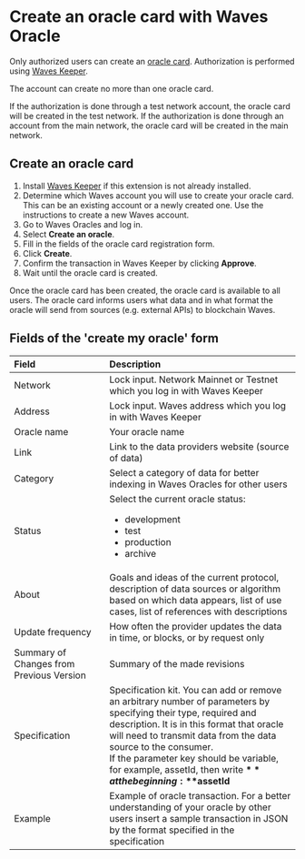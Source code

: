 # Create an oracle card with Waves Oracle

Only authorized users can create an [oracle card](/en/ecosystem/waves-oracles/oracle-card). Authorization is performed using [Waves Keeper](/en/ecosystem/waves-keeper).

The account can create no more than one oracle card.

If the authorization is done through a test network account, the oracle card will be created in the test network. If the authorization is done through an account from the main network, the oracle card will be created in the main network.

## Create an oracle card

1. Install [Waves Keeper](/en/ecosystem/waves-keeper) if this extension is not already installed.
2. Determine which Waves account you will use to create your oracle card. This can be an existing account or a newly created one. Use the instructions to create a new Waves account.
3. Go to Waves Oracles and log in.
4. Select **Create an oracle**.
5. Fill in the fields of the oracle card registration form.
6. Click **Create**.
7. Confirm the transaction in Waves Keeper by clicking **Approve**.
8. Wait until the oracle card is created.

Once the oracle card has been created, the oracle card is available to all users. The oracle card informs users what data and in what format the oracle will send from sources (e.g. external APIs) to blockchain Waves.

## Fields of the 'create my oracle' form

| Field | Description |
| :--- | :--- |
| Network | Lock input. Network Mainnet or Testnet which you log in with Waves Keeper |
| Address | Lock input. Waves address which you log in with Waves Keeper |
| Oracle name | Your oracle name |
| Link | Link to the data providers website (source of data) |
| Category | Select a category of data for better indexing in Waves Oracles for other users |
| Status | Select the current oracle status:<ul><li>development</li><li>test</li><li>production</li><li>archive</li></ul> |
| About | Goals and ideas of the current protocol, description of data sources or algorithm based on which data appears, list of use cases, list of references with descriptions |
| Update frequency | How often the provider updates the data in time, or blocks, or by request only |
| Summary of Changes from Previous Version | Summary of the made revisions |
| Specification | Specification kit. You can add or remove an arbitrary number of parameters by specifying their type, required and description. It is in this format that oracle will need to transmit data from the data source to the consumer.<br>If the parameter key should be variable, for example, assetId, then write **$** at the beginning: **$assetId** |
| Example | Example of oracle transaction. For a better understanding of your oracle by other users insert a sample transaction in JSON by the format specified in the specification |
